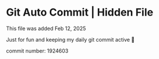 # Git Auto Commit | Hidden File

This file was added Feb 12, 2025

Just for fun and keeping my daily git commit active 🤪

commit number: 1924603
